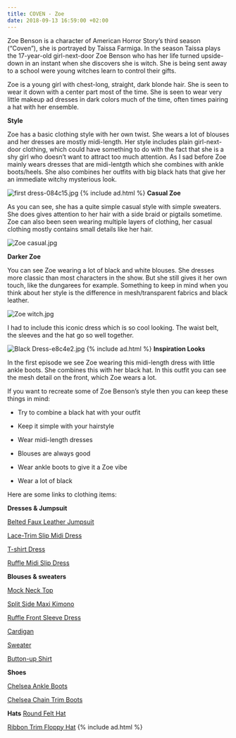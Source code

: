 ```yaml
---
title: COVEN - Zoe
date: 2018-09-13 16:59:00 +02:00
---
```


Zoe Benson is a character of American Horror Story’s third season (“Coven”), she is portrayed by Taissa Farmiga. In the season Taissa plays the 17-year-old girl-next-door Zoe Benson who has her life turned upside-down in an instant when she discovers she is witch. She is being sent away to a school were young witches learn to control their gifts.

Zoe is a young girl with chest-long, straight, dark blonde hair. She is seen to wear it down with a center part most of the time. She is seen to wear very little makeup ad dresses in dark colors much of the time, often times pairing a hat with her ensemble.

**Style**

Zoe has a basic clothing style with her own twist. She wears a lot of blouses and her dresses are mostly midi-length. Her style includes plain girl-next-door clothing, which could have something to do with the fact that she is a shy girl who doesn’t want to attract too much attention. As I sad before Zoe mainly wears dresses that are midi-lentgth which she combines with ankle boots/heels. She also combines her outfits with big black hats that give her an immediate witchy mysterious look.

![first dress-084c15.jpg](/uploads/first%20dress-084c15.jpg)
{% include ad.html %}
**Casual Zoe**

As you can see, she has a quite simple casual style with simple sweaters. She does gives attention to her hair with a side braid or pigtails sometime. Zoe can also been seen wearing multiple layers of clothing, her casual clothing mostly contains small details like her hair.

![Zoe casual.jpg](/uploads/Zoe%20casual.jpg)

**Darker Zoe**

You can see Zoe wearing a lot of black and white blouses. She dresses more classic than most characters in the show. But she still gives it her own touch, like the dungarees for example. Something to keep in mind when you think about her style is the difference in mesh/transparent fabrics and black leather.

![Zoe witch.jpg](/uploads/Zoe%20witch.jpg)

I had to include this iconic dress which is so cool looking. The waist belt, the sleeves and the hat go so well together.

![Black Dress-e8c4e2.jpg](/uploads/Black%20Dress-e8c4e2.jpg)
{% include ad.html %}
**Inspiration Looks**

In the first episode we see Zoe wearing this midi-length dress with little ankle boots. She combines this with her black hat. In this outfit you can see the mesh detail on the front, which Zoe wears a lot.

If you want to recreate some of Zoe Benson’s style then you can keep these things in mind:

* Try to combine a black hat with your outfit

* Keep it simple with your hairstyle

* Wear midi-length dresses

* Blouses are always good

* Wear ankle boots to give it a Zoe vibe

* Wear a lot of black

Here are some links to clothing items:

**Dresses & Jumpsuit**

[Belted Faux Leather Jumpsuit](https://www.urbanoutfitters.com/shop/dahli-tatum-belted-faux-leather-jumpsuit?category=dresses&color=001)

[Lace-Trim Slip Midi Dress](https://www.urbanoutfitters.com/shop/uo-lace-trim-slip-midi-dress?category=dresses&color=009)

[T-shirt Dress](https://www.monki.com/en_eur/clothing/dresses/product.soft-t-shirt-dress-black-magic.0647687001.html)

[Ruffle Midi Slip Dress](http://eu.topshop.com/en/tseu/product/clothing-485092/dresses-485107/ruffle-midi-slip-dress-7900865)

**Blouses & sweaters**

[Mock Neck Top](https://www.urbanoutfitters.com/shop/uo-maggie-mock-neck-top?category=womens-tops&color=010)

[Split Side Maxi Kimono](https://nl.boohoo.com/split-side-maxi-kimono/DZZ14568.html?color=105)

[Ruffle Front Sleeve Dress](https://nl.boohoo.com/-ruffle-front-full-sleeve-blouse/DZZ24285.html?color=105)

[Cardigan](https://www.urbanoutfitters.com/shop/uo-blake-cardigan?category=sweaters-cardigans-for-women&color=006)

[Sweater](https://nl.boohoo.com/plus-roll-neck-tipped-tie-sleeve-jumper/PZZ83638.html)

[Button-up Shirt](https://www.monki.com/en_eur/clothing/tops/shirts-and-blouses/product.classic-button-up-shirt-white-light.0628346034.html)

**Shoes**

[Chelsea Ankle Boots](https://nl.boohoo.com/zip-trim-chelsea-ankle-boots/DZZ44469.html?color=197)

[Chelsea Chain Trim Boots](https://nl.boohoo.com/double-strap-chelsea-cut-work-chain-trim-boots/DZZ20411.html)

**Hats**
[Round Felt Hat](http://eu.topshop.com/en/tseu/product/bags-accessories-1702217/hats-485128/petra-round-felt-hat-7311372)

[Ribbon Trim Floppy Hat](https://nl.boohoo.com/maisy-ribbon-trim-floppy-hat/DZZ19316.html)
{% include ad.html %}